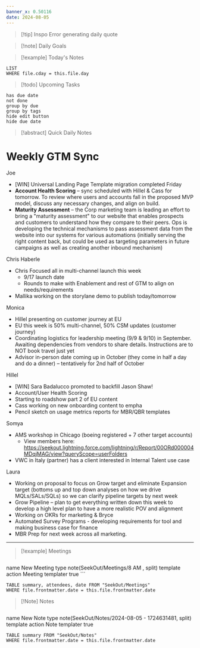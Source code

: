 ```yaml
---
banner_x: 0.50116
date: 2024-08-05
---
```


> [!tip] Inspo
>Error generating daily quote

>[!note] Daily Goals



> [!example] Today's Notes
```dataview
LIST
WHERE file.cday = this.file.day
```

> [!todo] Upcoming Tasks

```tasks
has due date
not done
group by due
group by tags
hide edit button
hide due date
```

> [!abstract] Quick Daily Notes

# Weekly GTM Sync

Joe
- [WIN] Universal Landing Page Template migration completed Friday
- **Account Health Scoring** – sync scheduled with Hillel & Cass for tomorrow. To review where users and accounts fall in the proposed MVP model, discuss any necessary changes, and align on build.
- **Maturity Assessment** – the Corp marketing team is leading an effort to bring a "maturity assessment" to our website that enables prospects and customers to understand how they compare to their peers. Ops is developing the technical mechanisms to pass assessment data from the website into our systems for various automations (initially serving the right content back, but could be used as targeting parameters in future campaigns as well as creating another inbound mechanism)

Chris Haberle
- Chris Focused all in multi-channel launch this week
	- 9/17 launch date
	- Rounds to make with Enablement and rest of GTM to align on needs/requirements
- Mallika working on the storylane demo to publish today/tomorrow

Monica
* Hillel presenting on customer journey at EU
* EU this week is 50% multi-channel, 50% CSM updates (customer journey)
* Coordinating logistics for leadership meeting (9/9 & 9/10) in September. Awaiting dependencies from vendors to share details. Instructions are to NOT book travel just yet
* Advisor in-person date coming up in October (they come in half a day and do a dinner) – tentatively for 2nd half of October

Hillel
* [WIN] Sara Badalucco promoted to backfill Jason Shaw!
* Account/User Health Scoring
* Starting to roadshow part 2 of EU content
* Cass working on new onboarding content to empha
* Pencil sketch on usage metrics reports for MBR/QBR templates

Somya
* AMS workshop in Chicago (boeing registered + 7 other target accounts)
	* View members here: https://seekout.lightning.force.com/lightning/r/Report/00ORd000004MDqjMAG/view?queryScope=userFolders
* VWC in Italy (partner) has a client interested in Internal Talent use case

Laura
* Working on proposal to focus on Grow target and eliminate Expansion target (bottoms up and top down analyses on how we drive MQLs/SALs/SQLs) so we can clarify pipeline targets by next week
* Grow Pipeline – plan to get everything written down this week to develop a high level plan to have a more realistic POV and alignment
* Working on OKRs for marketing & Bryce
* Automated Survey Programs - developing requirements for tool and making business case for finance
* MBR Prep for next week across all marketing.

---

> [!example] Meetings
>  ```button
name New Meeting
type note(SeekOut/Meetings/8  AM , split) template
action Meeting
templater true ```

```dataview  
TABLE summary, attendees, date FROM "SeekOut/Meetings"  
WHERE file.frontmatter.date = this.file.frontmatter.date  
```

> [!Note]  Notes
> ```button
name New Note
type note(SeekOut/Notes/2024-08-05 - 1724631481, split) template
action Note
templater true
```dataview
TABLE summary FROM "SeekOut/Notes"  
WHERE file.frontmatter.date = this.file.frontmatter.date  
```

​